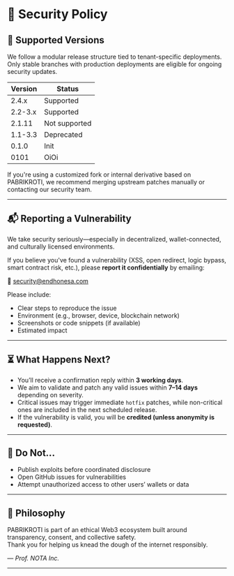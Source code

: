 # 🔐 Security Policy

## 🧩 Supported Versions

We follow a modular release structure tied to tenant-specific deployments. Only stable branches with production deployments are eligible for ongoing security updates.

| Version | Status        |
| ------- | ------------- |
| 2.4.x   | Supported     |
| 2.2-3.x | Supported     |
| 2.1.11  | Not supported |
| 1.1-3.3 | Deprecated    |
| 0.1.0   | Init          |
| 0101    | OiOi          |

If you're using a customized fork or internal derivative based on PABRIKROTI, we recommend merging upstream patches manually or contacting our security team.

---

## 📬 Reporting a Vulnerability

We take security seriously—especially in decentralized, wallet-connected, and culturally licensed environments.

If you believe you've found a vulnerability (XSS, open redirect, logic bypass, smart contract risk, etc.), please **report it confidentially** by emailing:

📩 [security@endhonesa.com](mailto:security@endhonesa.com)

Please include:

- Clear steps to reproduce the issue
- Environment (e.g., browser, device, blockchain network)
- Screenshots or code snippets (if available)
- Estimated impact

---

## ⏳ What Happens Next?

- You’ll receive a confirmation reply within **3 working days**.
- We aim to validate and patch any valid issues within **7–14 days** depending on severity.
- Critical issues may trigger immediate `hotfix` patches, while non-critical ones are included in the next scheduled release.
- If the vulnerability is valid, you will be **credited (unless anonymity is requested)**.

---

## 🙅 Do Not...

- Publish exploits before coordinated disclosure
- Open GitHub issues for vulnerabilities
- Attempt unauthorized access to other users’ wallets or data

---

## 👣 Philosophy

PABRIKROTI is part of an ethical Web3 ecosystem built around transparency, consent, and collective safety.  
Thank you for helping us knead the dough of the internet responsibly.

— _Prof. NOTA Inc._

---
